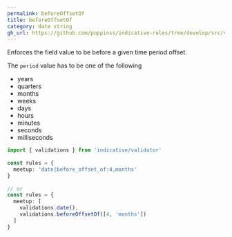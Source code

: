 ```yaml
---
permalink: beforeOffsetOf
title: beforeOffsetOf
category: date string
gh_url: https://github.com/poppinss/indicative-rules/tree/develop/src/validations/date-string/beforeOffsetOf.ts
---
```


Enforces the field value to be before a given time period offset.
 
The `period` value has to be one of the following
 
- years
- quarters
- months
- weeks
- days
- hours
- minutes
- seconds
- milliseconds
 
```ts
import { validations } from 'indicative/validator'
 
const rules = {
  meetup: 'date|before_offset_of:4,months'
}
 
// or
const rules = {
  meetup: [
    validations.date(),
    validations.beforeOffsetOf([4, 'months'])
  ]
}
```